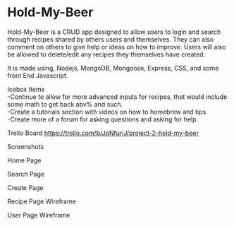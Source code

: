 # Hold-My-Beer


Hold-My-Beer is a CRUD app designed to allow users to login and search through recipes shared by others users and themselves. They can also comment on others to give help or ideas on how to improve. Users will also be allowed to delete/edit any recipes they themselves have created.

It is made using, Nodejs, MongoDB, Mongoose, Express, CSS, and some front End Javascript.


Icebox Items
<br>
-Continue to allow for more advanced inputs for recipes, that would include some math to get back abv% and such.
<br>
-Create a tutorials section with videos on how to homebrew and tips
<br>
-Create more of a forum for asking questions and asking for help.

Trello Board 
https://trello.com/b/JoNfurjJ/project-2-hold-my-beer


Screenshots

Home Page
![]()

Search Page
![]()

Create Page
![]()

Recipe Page Wireframe
![]()

User Page Wireframe
![]()






